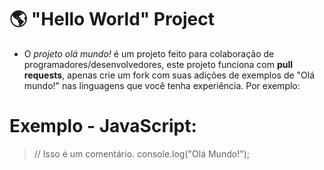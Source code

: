 # 🌎 "Hello World" Project
- O *projeto olá mundo!* é um projeto feito para colaboração de programadores/desenvolvedores, este projeto funciona com __pull requests__, apenas crie um fork com suas adições de exemplos de "Olá mundo!" nas linguagens que você tenha experiência. Por exemplo:
# Exemplo - JavaScript:
> // Isso é um comentário.
console.log("Olá Mundo!");

